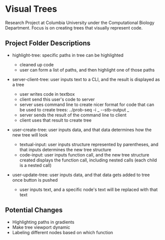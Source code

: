 # Visual Trees

Research Project at Columbia University under the Computational Biology Department. Focus is on creating trees that visually represent code.

## Project Folder Descriptions
* highlight-tree: specific paths in tree can be highlighted
  * cleaned up code
  * user can form a list of paths, and then highlight one of those paths
  
* server-client-tree: user inputs text to a CLI, and the result is displayed as a tree
  * user writes code in textbox
  * client send this user's code to server
  * server uses command line to create nicer format for code that can be used to create trees: ../prob-seq -i _ --stb-output _
  * server sends the result of the command line to client
  * client uses that result to create tree

* user-create-tree: user inputs data, and that data determines how the new tree will look
  * textual-input: user inputs structure represented by parentheses, and that inputs determines the new tree structure
  * code-input: user inputs function call, and the new tree structure created displays the function call, including nested calls (each child is a nested call)
  
* user-update-tree: user inputs data, and that data gets added to tree once button is pushed
  * user inputs text, and a specific node's text will be replaced with that text
  
## Potential Changes
* Highlighting paths in gradients
* Make tree viewport dynamic
* Labeling different nodes based on which function

